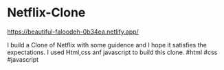 # Netflix-Clone

https://beautiful-faloodeh-0b34ea.netlify.app/

I build a Clone of Netflix with some guidence and I hope it satisfies the expectations. I used Html,css anf javascript to build this clone.
#html #css #javascript
